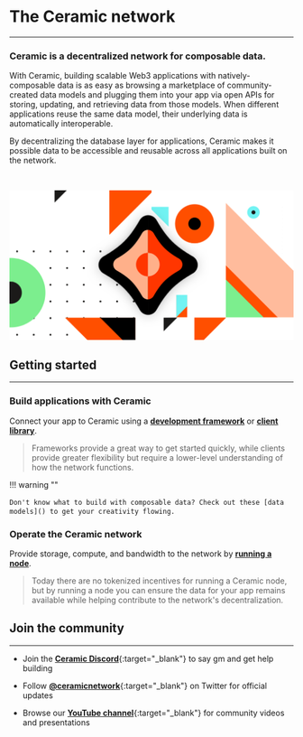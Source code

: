 # **The Ceramic network**

---

### **Ceramic is a decentralized network for composable data.**

With Ceramic, building scalable Web3 applications with natively-composable data is as easy as browsing a marketplace of community-created data models and plugging them into your app via open APIs for storing, updating, and retrieving data from those models. When different applications reuse the same data model, their underlying data is automatically interoperable.

By decentralizing the database layer for applications, Ceramic makes it possible data to be accessible and reusable across all applications built on the network.

</br>

![](../images/image-ceramic-opengraph.png)

## **Getting started**

---

### **Build applications with Ceramic**
Connect your app to Ceramic using a [**development framework**](../../tools/self-id/overview/) or [**client library**](../../reference/core-clients/ceramic-http/). 

> Frameworks provide a great way to get started quickly, while clients provide greater flexibility but require a lower-level understanding of how the network functions.

!!! warning ""

    Don't know what to build with composable data? Check out these [data models]() to get your creativity flowing.

### **Operate the Ceramic network**
Provide storage, compute, and bandwidth to the network by [**running a node**](../run/nodes/nodes.md).

> Today there are no tokenized incentives for running a Ceramic node, but by running a node you can ensure the data for your app remains available while helping contribute to the network's decentralization.


## **Join the community**

---

- Join the [**Ceramic Discord**](https://chat.ceramic.network){:target="\_blank"} to say gm and get help building

- Follow [**@ceramicnetwork**](https://twitter.com/ceramicnetwork){:target="\_blank"} on Twitter for official updates

- Browse our [**YouTube channel**](https://www.youtube.com/channel/UCgCLq5dx7sX-yUrrEbtYqVw){:target="\_blank"} for community videos and presentations
